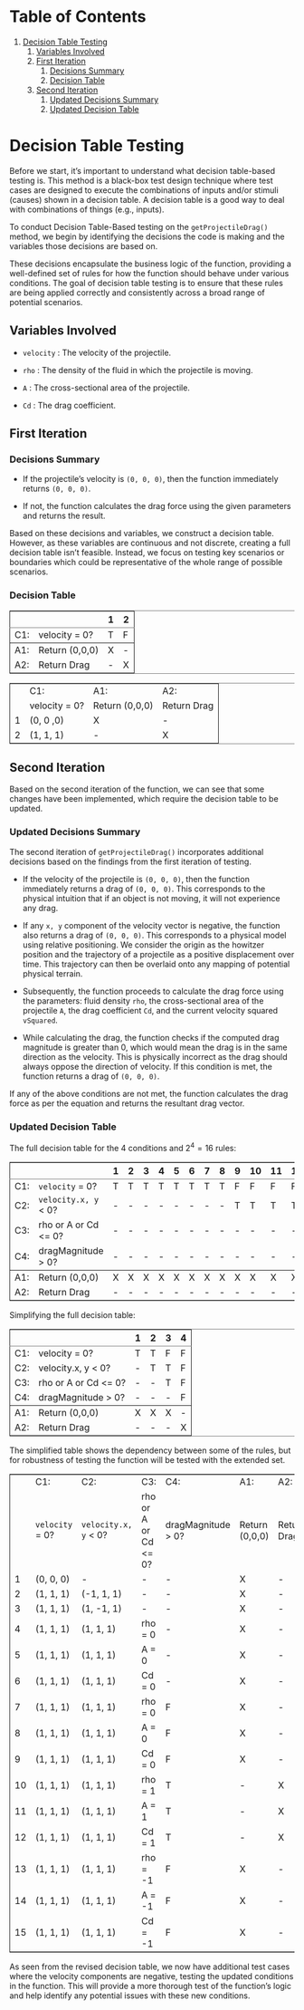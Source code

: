 
# Table of Contents

1.  [Decision Table Testing](#orgf80c6de)
    1.  [Variables Involved](#org4f5aeac)
    2.  [First Iteration](#org778d8bd)
        1.  [Decisions Summary](#org6c309b8)
        2.  [Decision Table](#org9aeb274)
    3.  [Second Iteration](#org0832cf4)
        1.  [Updated Decisions Summary](#orgbeea438)
        2.  [Updated Decision Table](#orgadd3438)



<a id="orgf80c6de"></a>

# Decision Table Testing

Before we start, it&rsquo;s important to understand what decision table-based testing is. This method is a black-box test design technique where test cases are designed to execute the combinations of inputs and/or stimuli (causes) shown in a decision table. A decision table is a good way to deal with combinations of things (e.g., inputs).

To conduct Decision Table-Based testing on the `getProjectileDrag()` method, we begin by identifying the decisions the code is making and the variables those decisions are based on.

These decisions encapsulate the business logic of the function, providing a well-defined set of rules for how the function should behave under various conditions. The goal of decision table testing is to ensure that these rules are being applied correctly and consistently across a broad range of potential scenarios.


<a id="org4f5aeac"></a>

## Variables Involved

-   `velocity` : The velocity of the projectile.

-   `rho` : The density of the fluid in which the projectile is moving.

-   `A` : The cross-sectional area of the projectile.

-   `Cd` : The drag coefficient.


<a id="org778d8bd"></a>

## First Iteration


<a id="org6c309b8"></a>

### Decisions Summary

-   If the projectile&rsquo;s velocity is `(0, 0, 0)`, then the function immediately returns `(0, 0, 0)`.

-   If not, the function calculates the drag force using the given parameters and returns the result.

Based on these decisions and variables, we construct a decision table. However, as these variables are continuous and not discrete, creating a full decision table isn&rsquo;t feasible. Instead, we focus on testing key scenarios or boundaries which could be representative of the whole range of possible scenarios.


<a id="org9aeb274"></a>

### Decision Table

<table border="2" cellspacing="0" cellpadding="6" rules="groups" frame="hsides">


<colgroup>
<col  class="org-left" />

<col  class="org-left" />

<col  class="org-left" />

<col  class="org-left" />
</colgroup>
<thead>
<tr>
<th scope="col" class="org-left">&#xa0;</th>
<th scope="col" class="org-left">&#xa0;</th>
<th scope="col" class="org-left">1</th>
<th scope="col" class="org-left">2</th>
</tr>
</thead>

<tbody>
<tr>
<td class="org-left">C1:</td>
<td class="org-left">velocity = 0?</td>
<td class="org-left">T</td>
<td class="org-left">F</td>
</tr>
</tbody>

<tbody>
<tr>
<td class="org-left">A1:</td>
<td class="org-left">Return (0,0,0)</td>
<td class="org-left">X</td>
<td class="org-left">-</td>
</tr>


<tr>
<td class="org-left">A2:</td>
<td class="org-left">Return Drag</td>
<td class="org-left">-</td>
<td class="org-left">X</td>
</tr>
</tbody>
</table>

<table border="2" cellspacing="0" cellpadding="6" rules="groups" frame="hsides">


<colgroup>
<col  class="org-right" />

<col  class="org-left" />

<col  class="org-left" />

<col  class="org-left" />
</colgroup>
<tbody>
<tr>
<td class="org-right">&#xa0;</td>
<td class="org-left">C1:</td>
<td class="org-left">A1:</td>
<td class="org-left">A2:</td>
</tr>


<tr>
<td class="org-right">&#xa0;</td>
<td class="org-left">velocity = 0?</td>
<td class="org-left">Return (0,0,0)</td>
<td class="org-left">Return Drag</td>
</tr>


<tr>
<td class="org-right">1</td>
<td class="org-left">(0, 0 ,0)</td>
<td class="org-left">X</td>
<td class="org-left">-</td>
</tr>


<tr>
<td class="org-right">2</td>
<td class="org-left">(1, 1, 1)</td>
<td class="org-left">-</td>
<td class="org-left">X</td>
</tr>
</tbody>
</table>


<a id="org0832cf4"></a>

## Second Iteration

Based on the second iteration of the function, we can see that some changes have been implemented, which require the decision table to be updated.


<a id="orgbeea438"></a>

### Updated Decisions Summary

The second iteration of `getProjectileDrag()` incorporates additional decisions based on the findings from the first iteration of testing.

-   If the velocity of the projectile is `(0, 0, 0)`, then the function immediately returns a drag of `(0, 0, 0)`. This corresponds to the physical intuition that if an object is not moving, it will not experience any drag.

-   If any `x, y` component of the velocity vector is negative, the function also returns a drag of `(0, 0, 0)`. This corresponds to a physical model using relative positioning. We consider the origin as the howitzer position and the trajectory of a projectile as a positive displacement over time. This trajectory can then be overlaid onto any mapping of potential physical terrain.

-   Subsequently, the function proceeds to calculate the drag force using the parameters: fluid density `rho`, the cross-sectional area of the projectile `A`, the drag coefficient `Cd`, and the current velocity squared `vSquared`.

-   While calculating the drag, the function checks if the computed drag magnitude is greater than 0, which would mean the drag is in the same direction as the velocity. This is physically incorrect as the drag should always oppose the direction of velocity. If this condition is met, the function returns a drag of `(0, 0, 0)`.

If any of the above conditions are not met, the function calculates the drag force as per the equation and returns the resultant drag vector.


<a id="orgadd3438"></a>

### Updated Decision Table

The full decision table for the 4 conditions and $2^{4} = 16$ rules:

<table border="2" cellspacing="0" cellpadding="6" rules="groups" frame="hsides">


<colgroup>
<col  class="org-left" />

<col  class="org-left" />

<col  class="org-left" />

<col  class="org-left" />

<col  class="org-left" />

<col  class="org-left" />

<col  class="org-left" />

<col  class="org-left" />

<col  class="org-left" />

<col  class="org-left" />

<col  class="org-left" />

<col  class="org-left" />

<col  class="org-left" />

<col  class="org-left" />

<col  class="org-left" />

<col  class="org-left" />

<col  class="org-left" />

<col  class="org-left" />
</colgroup>
<thead>
<tr>
<th scope="col" class="org-left">&#xa0;</th>
<th scope="col" class="org-left">&#xa0;</th>
<th scope="col" class="org-left">1</th>
<th scope="col" class="org-left">2</th>
<th scope="col" class="org-left">3</th>
<th scope="col" class="org-left">4</th>
<th scope="col" class="org-left">5</th>
<th scope="col" class="org-left">6</th>
<th scope="col" class="org-left">7</th>
<th scope="col" class="org-left">8</th>
<th scope="col" class="org-left">9</th>
<th scope="col" class="org-left">10</th>
<th scope="col" class="org-left">11</th>
<th scope="col" class="org-left">12</th>
<th scope="col" class="org-left">13</th>
<th scope="col" class="org-left">14</th>
<th scope="col" class="org-left">15</th>
<th scope="col" class="org-left">16</th>
</tr>
</thead>

<tbody>
<tr>
<td class="org-left">C1:</td>
<td class="org-left"><code>velocity</code> = 0?</td>
<td class="org-left">T</td>
<td class="org-left">T</td>
<td class="org-left">T</td>
<td class="org-left">T</td>
<td class="org-left">T</td>
<td class="org-left">T</td>
<td class="org-left">T</td>
<td class="org-left">T</td>
<td class="org-left">F</td>
<td class="org-left">F</td>
<td class="org-left">F</td>
<td class="org-left">F</td>
<td class="org-left">F</td>
<td class="org-left">F</td>
<td class="org-left">F</td>
<td class="org-left">F</td>
</tr>


<tr>
<td class="org-left">C2:</td>
<td class="org-left"><code>velocity.x, y</code> &lt; 0?</td>
<td class="org-left">-</td>
<td class="org-left">-</td>
<td class="org-left">-</td>
<td class="org-left">-</td>
<td class="org-left">-</td>
<td class="org-left">-</td>
<td class="org-left">-</td>
<td class="org-left">-</td>
<td class="org-left">T</td>
<td class="org-left">T</td>
<td class="org-left">T</td>
<td class="org-left">T</td>
<td class="org-left">F</td>
<td class="org-left">F</td>
<td class="org-left">F</td>
<td class="org-left">F</td>
</tr>


<tr>
<td class="org-left">C3:</td>
<td class="org-left">rho or A or Cd &lt;= 0?</td>
<td class="org-left">-</td>
<td class="org-left">-</td>
<td class="org-left">-</td>
<td class="org-left">-</td>
<td class="org-left">-</td>
<td class="org-left">-</td>
<td class="org-left">-</td>
<td class="org-left">-</td>
<td class="org-left">-</td>
<td class="org-left">-</td>
<td class="org-left">-</td>
<td class="org-left">-</td>
<td class="org-left">T</td>
<td class="org-left">T</td>
<td class="org-left">F</td>
<td class="org-left">F</td>
</tr>


<tr>
<td class="org-left">C4:</td>
<td class="org-left">dragMagnitude &gt; 0?</td>
<td class="org-left">-</td>
<td class="org-left">-</td>
<td class="org-left">-</td>
<td class="org-left">-</td>
<td class="org-left">-</td>
<td class="org-left">-</td>
<td class="org-left">-</td>
<td class="org-left">-</td>
<td class="org-left">-</td>
<td class="org-left">-</td>
<td class="org-left">-</td>
<td class="org-left">-</td>
<td class="org-left">-</td>
<td class="org-left">F</td>
<td class="org-left">T</td>
<td class="org-left">F</td>
</tr>
</tbody>

<tbody>
<tr>
<td class="org-left">A1:</td>
<td class="org-left">Return (0,0,0)</td>
<td class="org-left">X</td>
<td class="org-left">X</td>
<td class="org-left">X</td>
<td class="org-left">X</td>
<td class="org-left">X</td>
<td class="org-left">X</td>
<td class="org-left">X</td>
<td class="org-left">X</td>
<td class="org-left">X</td>
<td class="org-left">X</td>
<td class="org-left">X</td>
<td class="org-left">X</td>
<td class="org-left">X</td>
<td class="org-left">X</td>
<td class="org-left">X</td>
<td class="org-left">-</td>
</tr>


<tr>
<td class="org-left">A2:</td>
<td class="org-left">Return Drag</td>
<td class="org-left">-</td>
<td class="org-left">-</td>
<td class="org-left">-</td>
<td class="org-left">-</td>
<td class="org-left">-</td>
<td class="org-left">-</td>
<td class="org-left">-</td>
<td class="org-left">-</td>
<td class="org-left">-</td>
<td class="org-left">-</td>
<td class="org-left">-</td>
<td class="org-left">-</td>
<td class="org-left">-</td>
<td class="org-left">-</td>
<td class="org-left">-</td>
<td class="org-left">X</td>
</tr>
</tbody>
</table>

Simplifying the full decision table:

<table border="2" cellspacing="0" cellpadding="6" rules="groups" frame="hsides">


<colgroup>
<col  class="org-left" />

<col  class="org-left" />

<col  class="org-left" />

<col  class="org-left" />

<col  class="org-left" />

<col  class="org-left" />
</colgroup>
<thead>
<tr>
<th scope="col" class="org-left">&#xa0;</th>
<th scope="col" class="org-left">&#xa0;</th>
<th scope="col" class="org-left">1</th>
<th scope="col" class="org-left">2</th>
<th scope="col" class="org-left">3</th>
<th scope="col" class="org-left">4</th>
</tr>
</thead>

<tbody>
<tr>
<td class="org-left">C1:</td>
<td class="org-left">velocity = 0?</td>
<td class="org-left">T</td>
<td class="org-left">T</td>
<td class="org-left">F</td>
<td class="org-left">F</td>
</tr>


<tr>
<td class="org-left">C2:</td>
<td class="org-left">velocity.x, y &lt; 0?</td>
<td class="org-left">-</td>
<td class="org-left">T</td>
<td class="org-left">T</td>
<td class="org-left">F</td>
</tr>


<tr>
<td class="org-left">C3:</td>
<td class="org-left">rho or A or Cd &lt;= 0?</td>
<td class="org-left">-</td>
<td class="org-left">-</td>
<td class="org-left">T</td>
<td class="org-left">F</td>
</tr>


<tr>
<td class="org-left">C4:</td>
<td class="org-left">dragMagnitude &gt; 0?</td>
<td class="org-left">-</td>
<td class="org-left">-</td>
<td class="org-left">-</td>
<td class="org-left">F</td>
</tr>
</tbody>

<tbody>
<tr>
<td class="org-left">A1:</td>
<td class="org-left">Return (0,0,0)</td>
<td class="org-left">X</td>
<td class="org-left">X</td>
<td class="org-left">X</td>
<td class="org-left">-</td>
</tr>


<tr>
<td class="org-left">A2:</td>
<td class="org-left">Return Drag</td>
<td class="org-left">-</td>
<td class="org-left">-</td>
<td class="org-left">-</td>
<td class="org-left">X</td>
</tr>
</tbody>
</table>

The simplified table shows the dependency between some of the rules, but for robustness of testing the function will be tested with the extended set.

<table border="2" cellspacing="0" cellpadding="6" rules="groups" frame="hsides">


<colgroup>
<col  class="org-right" />

<col  class="org-left" />

<col  class="org-left" />

<col  class="org-left" />

<col  class="org-left" />

<col  class="org-left" />

<col  class="org-left" />
</colgroup>
<tbody>
<tr>
<td class="org-right">&#xa0;</td>
<td class="org-left">C1:</td>
<td class="org-left">C2:</td>
<td class="org-left">C3:</td>
<td class="org-left">C4:</td>
<td class="org-left">A1:</td>
<td class="org-left">A2:</td>
</tr>


<tr>
<td class="org-right">&#xa0;</td>
<td class="org-left"><code>velocity</code> = 0?</td>
<td class="org-left"><code>velocity.x, y</code> &lt; 0?</td>
<td class="org-left">rho or A or Cd &lt;= 0?</td>
<td class="org-left">dragMagnitude &gt; 0?</td>
<td class="org-left">Return (0,0,0)</td>
<td class="org-left">Return Drag</td>
</tr>


<tr>
<td class="org-right">1</td>
<td class="org-left">(0, 0, 0)</td>
<td class="org-left">-</td>
<td class="org-left">-</td>
<td class="org-left">-</td>
<td class="org-left">X</td>
<td class="org-left">-</td>
</tr>


<tr>
<td class="org-right">2</td>
<td class="org-left">(1, 1, 1)</td>
<td class="org-left">(-1, 1, 1)</td>
<td class="org-left">-</td>
<td class="org-left">-</td>
<td class="org-left">X</td>
<td class="org-left">-</td>
</tr>


<tr>
<td class="org-right">3</td>
<td class="org-left">(1, 1, 1)</td>
<td class="org-left">(1, -1, 1)</td>
<td class="org-left">-</td>
<td class="org-left">-</td>
<td class="org-left">X</td>
<td class="org-left">-</td>
</tr>


<tr>
<td class="org-right">4</td>
<td class="org-left">(1, 1, 1)</td>
<td class="org-left">(1, 1, 1)</td>
<td class="org-left">rho = 0</td>
<td class="org-left">-</td>
<td class="org-left">X</td>
<td class="org-left">-</td>
</tr>


<tr>
<td class="org-right">5</td>
<td class="org-left">(1, 1, 1)</td>
<td class="org-left">(1, 1, 1)</td>
<td class="org-left">A = 0</td>
<td class="org-left">-</td>
<td class="org-left">X</td>
<td class="org-left">-</td>
</tr>


<tr>
<td class="org-right">6</td>
<td class="org-left">(1, 1, 1)</td>
<td class="org-left">(1, 1, 1)</td>
<td class="org-left">Cd = 0</td>
<td class="org-left">-</td>
<td class="org-left">X</td>
<td class="org-left">-</td>
</tr>


<tr>
<td class="org-right">7</td>
<td class="org-left">(1, 1, 1)</td>
<td class="org-left">(1, 1, 1)</td>
<td class="org-left">rho = 0</td>
<td class="org-left">F</td>
<td class="org-left">X</td>
<td class="org-left">-</td>
</tr>


<tr>
<td class="org-right">8</td>
<td class="org-left">(1, 1, 1)</td>
<td class="org-left">(1, 1, 1)</td>
<td class="org-left">A = 0</td>
<td class="org-left">F</td>
<td class="org-left">X</td>
<td class="org-left">-</td>
</tr>


<tr>
<td class="org-right">9</td>
<td class="org-left">(1, 1, 1)</td>
<td class="org-left">(1, 1, 1)</td>
<td class="org-left">Cd = 0</td>
<td class="org-left">F</td>
<td class="org-left">X</td>
<td class="org-left">-</td>
</tr>


<tr>
<td class="org-right">10</td>
<td class="org-left">(1, 1, 1)</td>
<td class="org-left">(1, 1, 1)</td>
<td class="org-left">rho = 1</td>
<td class="org-left">T</td>
<td class="org-left">-</td>
<td class="org-left">X</td>
</tr>


<tr>
<td class="org-right">11</td>
<td class="org-left">(1, 1, 1)</td>
<td class="org-left">(1, 1, 1)</td>
<td class="org-left">A = 1</td>
<td class="org-left">T</td>
<td class="org-left">-</td>
<td class="org-left">X</td>
</tr>


<tr>
<td class="org-right">12</td>
<td class="org-left">(1, 1, 1)</td>
<td class="org-left">(1, 1, 1)</td>
<td class="org-left">Cd = 1</td>
<td class="org-left">T</td>
<td class="org-left">-</td>
<td class="org-left">X</td>
</tr>


<tr>
<td class="org-right">13</td>
<td class="org-left">(1, 1, 1)</td>
<td class="org-left">(1, 1, 1)</td>
<td class="org-left">rho = -1</td>
<td class="org-left">F</td>
<td class="org-left">X</td>
<td class="org-left">-</td>
</tr>


<tr>
<td class="org-right">14</td>
<td class="org-left">(1, 1, 1)</td>
<td class="org-left">(1, 1, 1)</td>
<td class="org-left">A = -1</td>
<td class="org-left">F</td>
<td class="org-left">X</td>
<td class="org-left">-</td>
</tr>


<tr>
<td class="org-right">15</td>
<td class="org-left">(1, 1, 1)</td>
<td class="org-left">(1, 1, 1)</td>
<td class="org-left">Cd = -1</td>
<td class="org-left">F</td>
<td class="org-left">X</td>
<td class="org-left">-</td>
</tr>
</tbody>
</table>

As seen from the revised decision table, we now have additional test cases where the velocity components are negative, testing the updated conditions in the function. This will provide a more thorough test of the function&rsquo;s logic and help identify any potential issues with these new conditions.

